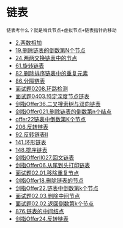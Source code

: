 # 链表

```
链表考什么？就是哨兵节点+虚拟节点+链表指针的移动
```

- [2.两数相加](2.两数相加.md)
- [19.删除链表的倒数第N个节点](19.删除链表的倒数第N个节点.md)
- [24.两两交换链表中的节点](24.两两交换链表中的节点.md)
- [61.旋转链表](61.旋转链表.md)
- [82.删除排序链表中的重复元素](82.删除排序链表中的重复元素.md)
- [86.分隔链表](86.分隔链表.md)
- [面试题0208.环路检测](面试题0208.环路检测.md)
- [面试题0403.特定深度节点链表](面试题0403.特定深度节点链表.md)
- [剑指Offer36.二叉搜索树与双向链表](剑指Offer36.二叉搜索树与双向链表.md)
- [剑指Offer021.删除链表的倒数第n个结点](剑指Offer021.删除链表的倒数第n个结点.md)
- [offer22链表中倒数第K个节点](offer22链表中倒数第K个节点.md)
- [206.反转链表](206.反转链表.md)
- [92.反转链表II](92.反转链表II.md)
- [141.环形链表](141.环形链表.md)
- [148.排序链表](148.排序链表.md)
- [剑指OfferII027.回文链表](剑指OfferII027.回文链表.md)
- [剑指Offer06.从尾到头打印链表](剑指Offer06.从尾到头打印链表.md)
- [面试题02.01.移除重复节点](面试题02.01.移除重复节点.md)
- [剑指Offer18.删除链表的节点](剑指Offer18.删除链表的节点.md)
- [剑指Offer22.链表中倒数第k个节点](剑指Offer22.链表中倒数第k个节点.md)
- [面试题02.03.删除中间节点](面试题02.03.删除中间节点.md)
- [面试题02.02.返回倒数第k个节点](面试题02.02.返回倒数第k个节点.md)
- [876.链表的中间结点](876.链表的中间结点.md)
- [剑指Offer24.反转链表](剑指Offer24.反转链表.md)

